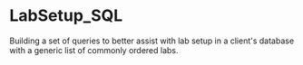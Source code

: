 # LabSetup_SQL
Building a set of queries to better assist with lab setup in a client's database with a generic list of commonly ordered labs.
